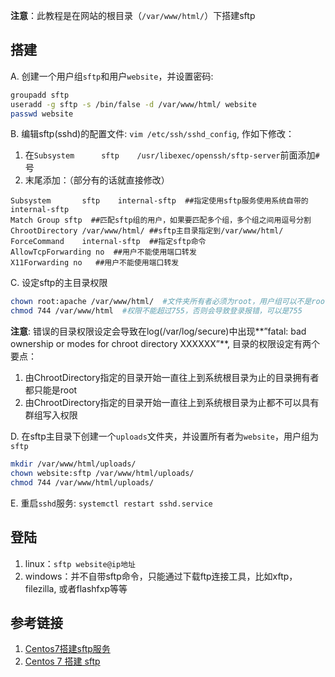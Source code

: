 **注意**：此教程是在网站的根目录（`/var/www/html/`）下搭建sftp
## 搭建
A. 创建一个用户组`sftp`和用户`website`，并设置密码:
```bash
groupadd sftp
useradd -g sftp -s /bin/false -d /var/www/html/ website
passwd website
```

B. 编辑sftp(sshd)的配置文件: `vim /etc/ssh/sshd_config`, 作如下修改：
1. 在`Subsystem      sftp    /usr/libexec/openssh/sftp-server`前面添加`#`号
2. 末尾添加：（部分有的话就直接修改）
```sshdconfig
Subsystem       sftp    internal-sftp  ##指定使用sftp服务使用系统自带的internal-sftp  
Match Group sftp  ##匹配sftp组的用户，如果要匹配多个组，多个组之间用逗号分割  
ChrootDirectory /var/www/html/ ##sftp主目录指定到/var/www/html/
ForceCommand    internal-sftp  ##指定sftp命令  
AllowTcpForwarding no  ##用户不能使用端口转发
X11Forwarding no   ##用户不能使用端口转发 
```

C. 设定sftp的主目录权限
```bash
chown root:apache /var/www/html/  #文件夹所有者必须为root，用户组可以不是root
chmod 744 /var/www/html  #权限不能超过755，否则会导致登录报错，可以是755
```

**注意**: 错误的目录权限设定会导致在log(/var/log/secure)中出现**”fatal: bad ownership or modes for chroot directory XXXXXX”**, 目录的权限设定有两个要点：
1. 由ChrootDirectory指定的目录开始一直往上到系统根目录为止的目录拥有者都只能是root
2. 由ChrootDirectory指定的目录开始一直往上到系统根目录为止都不可以具有群组写入权限

D. 在sftp主目录下创建一个`uploads`文件夹，并设置所有者为`website`，用户组为`sftp`
```bash
mkdir /var/www/html/uploads/
chown website:sftp /var/www/html/uploads/
chmod 744 /var/www/html/uploads/
```

E. 重启`sshd`服务: `systemctl restart sshd.service`

## 登陆
1. linux：`sftp website@ip地址`
2. windows：并不自带sftp命令，只能通过下载ftp连接工具，比如xftp，filezilla, 或者flashfxp等等 

## 参考链接
1. [Centos7搭建sftp服务](https://www.idaobin.com/archives/184.html)
2. [ Centos 7 搭建 sftp ](https://blog.csdn.net/qq_16681279/article/details/78022382)
